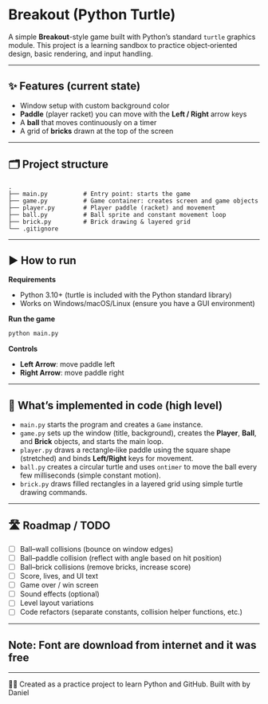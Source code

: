 # Breakout (Python Turtle)

A simple **Breakout**-style game built with Python’s standard `turtle` graphics module. This project is a learning sandbox to practice object‑oriented design, basic rendering, and input handling.


---

## ✨ Features (current state)
- Window setup with custom background color
- **Paddle** (player racket) you can move with the **Left / Right** arrow keys
- A **ball** that moves continuously on a timer
- A grid of **bricks** drawn at the top of the screen

---

## 🗂️ Project structure

```
.
├── main.py          # Entry point: starts the game
├── game.py          # Game container: creates screen and game objects
├── player.py        # Player paddle (racket) and movement
├── ball.py          # Ball sprite and constant movement loop
├── brick.py         # Brick drawing & layered grid
└── .gitignore
```

---

## ▶️ How to run

**Requirements**
- Python 3.10+ (turtle is included with the Python standard library)
- Works on Windows/macOS/Linux (ensure you have a GUI environment)

**Run the game**
```bash
python main.py
```

**Controls**
- **Left Arrow**: move paddle left
- **Right Arrow**: move paddle right

---

## 🧱 What’s implemented in code (high level)

- `main.py` starts the program and creates a `Game` instance.
- `game.py` sets up the window (title, background), creates the **Player**, **Ball**, and **Brick** objects, and starts the main loop.
- `player.py` draws a rectangle‑like paddle using the square shape (stretched) and binds **Left/Right** keys for movement.
- `ball.py` creates a circular turtle and uses `ontimer` to move the ball every few milliseconds (simple constant motion).
- `brick.py` draws filled rectangles in a layered grid using simple turtle drawing commands.

---

## 🛣️ Roadmap / TODO

- [ ] Ball–wall collisions (bounce on window edges)
- [ ] Ball–paddle collision (reflect with angle based on hit position)
- [ ] Ball–brick collisions (remove bricks, increase score)
- [ ] Score, lives, and UI text
- [ ] Game over / win screen
- [ ] Sound effects (optional)
- [ ] Level layout variations
- [ ] Code refactors (separate constants, collision helper functions, etc.)

---
## Note: Font are download from internet and it was free
---
👨‍💻 Created as a practice project to learn Python and GitHub. Built with by Daniel
